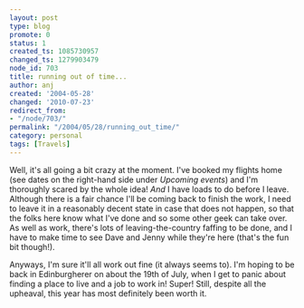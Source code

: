 ```yaml
---
layout: post
type: blog
promote: 0
status: 1
created_ts: 1085730957
changed_ts: 1279903479
node_id: 703
title: running out of time...
author: anj
created: '2004-05-28'
changed: '2010-07-23'
redirect_from:
- "/node/703/"
permalink: "/2004/05/28/running_out_time/"
category: personal
tags: [Travels]
---
```

Well, it's all going a bit crazy at the moment.  I've booked my flights home (see dates on the right-hand side under _Upcoming events_) and I'm thoroughly scared by the whole idea!  _And_ I have loads to do before I leave.  Although there is a fair chance I'll be coming back to finish the work, I need to leave it in a reasonably decent state in case that does not happen, so that the folks here know what I've done and so some other geek can take over.  As well as work, there's lots of leaving-the-country faffing to be done, and I have to make time to see Dave and Jenny while they're here (that's the fun bit though!).

Anyways, I'm sure it'll all work out fine (it always seems to).  I'm hoping to be back in Edinburgherer on about the 19th of July, when I get to panic about finding a place to live and a job to work in!  Super!  Still, despite all the upheaval, this year has most definitely been worth it.

